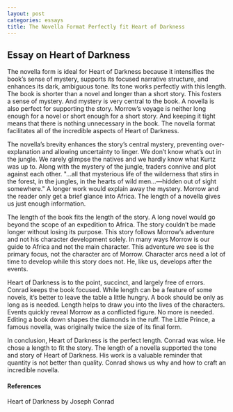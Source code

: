 ```yaml
---
layout: post
categories: essays
title: The Novella Format Perfectly fit Heart of Darkness
---
```


## Essay on Heart of Darkness

The novella form is ideal for Heart of Darkness because it intensifies the book’s sense of mystery, supports its focused narrative structure, and enhances its dark, ambiguous tone. Its tone works perfectly with this length. The book is shorter than a novel and longer than a short story. This fosters a sense of mystery. And mystery is very central to the book.  A novella is also perfect for supporting the story. Morrow’s voyage is neither long enough for a novel or short enough for a short story. And keeping it tight means that there is nothing unnecessary in the book. The novella format facilitates all of the incredible aspects of Heart of Darkness.

The novella’s brevity enhances the story’s central mystery, preventing over-explanation and allowing uncertainty to linger. We don’t know what’s out in the jungle. We rarely glimpse the natives and we hardly know what Kurtz was up to. Along with the mystery of the jungle, traders connive and plot against each other. "...all that mysterious life of the wilderness that stirs in the forest, in the jungles, in the hearts of wild men...—hidden out of sight somewhere." A longer work would explain away the mystery. Morrow and the reader only get a brief glance into Africa. The length of a novella gives us just enough information.

The length of the book fits the length of the story. A long novel would go beyond the scope of an expedition to Africa. The story couldn’t be made longer without losing its purpose. This story follows Morrow’s adventure and not his character development solely. In many ways Morrow is our guide to Africa and not the main character. This adventure we see is the primary focus, not the character arc of Morrow. Character arcs need a lot of time to develop while this story does not. He, like us, develops after the events. 

Heart of Darkness is to the point, succinct, and largely free of errors. Conrad keeps the book focused. While length can be a feature of some novels, it’s better to leave the table a little hungry. A book should be only as long as is needed. Length helps to draw you into the lives of the characters. Events quickly reveal Morrow as a conflicted figure. No more is needed. Editing a book down shapes the diamonds in the ruff. The Little Prince, a famous novella, was originally twice the size of its final form. 

In conclusion, Heart of Darkness is the perfect length. Conrad was wise. He chose a length to fit the story. The length of a novella supported the tone and story of Heart of Darkness. His work is a valuable reminder that quantity is not better than quality. Conrad shows us why and how to craft an incredible novella.

#### References

Heart of Darkness by Joseph Conrad
